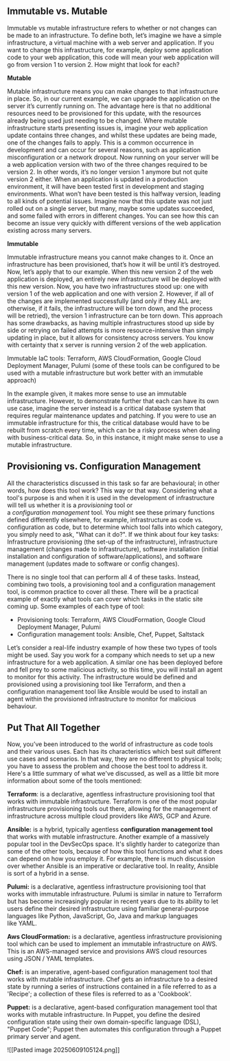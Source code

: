 ## Immutable vs. Mutable 

Immutable vs mutable infrastructure refers to whether or not changes can be made to an infrastructure. To define both, let’s imagine we have a simple infrastructure, a virtual machine with a web server and application. If you want to change this infrastructure, for example, deploy some application code to your web application, this code will mean your web application will go from version 1 to version 2. How might that look for each?

**Mutable**

Mutable infrastructure means you can make changes to that infrastructure in place. So, in our current example, we can upgrade the application on the server it’s currently running on. The advantage here is that no additional resources need to be provisioned for this update, with the resources already being used just needing to be changed. Where mutable infrastructure starts presenting issues is, imagine your web application update contains three changes, and whilst these updates are being made, one of the changes fails to apply. This is a common occurrence in development and can occur for several reasons, such as application misconfiguration or a network dropout. Now running on your server will be a web application version with two of the three changes required to be version 2. In other words, it’s no longer version 1 anymore but not quite version 2 either. When an application is updated in a production environment, it will have been tested first in development and staging environments. What won’t have been tested is this halfway version, leading to all kinds of potential issues. Imagine now that this update was not just rolled out on a single server, but many, maybe some updates succeeded, and some failed with errors in different changes. You can see how this can become an issue very quickly with different versions of the web application existing across many servers.

**Immutable**

Immutable infrastructure means you cannot make changes to it. Once an infrastructure has been provisioned, that’s how it will be until it’s destroyed. Now, let’s apply that to our example. When this new version 2 of the web application is deployed, an entirely new infrastructure will be deployed with this new version. Now, you have two infrastructures stood up: one with version 1 of the web application and one with version 2. However, if all of the changes are implemented successfully (and only if they ALL are; otherwise, if it fails, the infrastructure will be torn down, and the process will be retried), the version 1 infrastructure can be torn down. This approach has some drawbacks, as having multiple infrastructures stood up side by side or retrying on failed attempts is more resource-intensive than simply updating in place, but it allows for consistency across servers. You know with certainty that x server is running version 2 of the web application.

Immutable IaC tools: Terraform, AWS CloudFormation, Google Cloud Deployment Manager, Pulumi (some of these tools can be configured to be used with a mutable infrastructure but work better with an immutable approach)

In the example given, it makes more sense to use an immutable infrastructure. However, to demonstrate further that each can have its own use case, imagine the server instead is a critical database system that requires regular maintenance updates and patching. If you were to use an immutable infrastructure for this, the critical database would have to be rebuilt from scratch every time, which can be a risky process when dealing with business-critical data. So, in this instance, it might make sense to use a mutable infrastructure.

## Provisioning vs. Configuration Management 

All the characteristics discussed in this task so far are behavioural; in other words, how does this tool work? This way or that way. Considering what a tool's purpose is and when it is used in the development of infrastructure will tell us whether it is a _provisioning_ tool or a _configuration_ _management_ tool. You might see these primary functions defined differently elsewhere, for example, infrastructure as code vs. configuration as code, but to determine which tool falls into which category, you simply need to ask, "What can it do?". If we think about four key tasks: Infrastructure provisioning (the set-up of the infrastructure), infrastructure management (changes made to infrastructure), software installation (initial installation and configuration of software/applications), and software management (updates made to software or config changes).

There is no single tool that can perform all 4 of these tasks. Instead, combining two tools, a provisioning tool and a configuration management tool, is common practice to cover all these. There will be a practical example of exactly what tools can cover which tasks in the static site coming up. Some examples of each type of tool:

 - Provisioning tools: Terraform, AWS CloudFormation, Google Cloud Deployment Manager, Pulumi
 - Configuration management tools: Ansible, Chef, Puppet, Saltstack

Let’s consider a real-life industry example of how these two types of tools might be used. Say you work for a company which needs to set up a new infrastructure for a web application. A similar one has been deployed before and fell prey to some malicious activity, so this time, you will install an agent to monitor for this activity. The infrastructure would be defined and provisioned using a provisioning tool like Terraform, and then a configuration management tool like Ansible would be used to install an agent within the provisioned infrastructure to monitor for malicious behaviour.

## Put That All Together

Now, you’ve been introduced to the world of infrastructure as code tools and their various uses. Each has its characteristics which best suit different use cases and scenarios. In that way, they are no different to physical tools; you have to assess the problem and choose the best tool to address it. Here's a little summary of what we've discussed, as well as a little bit more information about some of the tools mentioned:

**Terraform**: is a declarative, agentless infrastructure provisioning tool that works with immutable infrastructure. Terraform is one of the most popular infrastructure provisioning tools out there, allowing for the management of infrastructure across multiple cloud providers like AWS, GCP and Azure.

**Ansible:** is a hybrid, typically agentless **configuration management tool** that works with mutable infrastructure. Another example of a massively popular tool in the DevSecOps space. It's slightly harder to categorize than some of the other tools, because of how this tool functions and what it does can depend on how you employ it. For example, there is much discussion over whether Ansible is an imperative or declarative tool. In reality, Ansible is sort of a hybrid in a sense.

**Pulumi:** is a declarative, agentless infrastructure provisioning tool that works with immutable infrastructure. Pulumi is similar in nature to Terraform but has become increasingly popular in recent years due to its ability to let users define their desired infrastructure using familiar general-purpose languages like Python, JavaScript, Go, Java and markup languages like YAML.

**Aws CloudFormation:** is a declarative, agentless infrastructure provisioning tool which can be used to implement an immutable infrastructure on AWS. This is an AWS-managed service and provisions AWS cloud resources using JSON / YAML templates.

**Chef:** is an imperative, agent-based configuration management tool that works with mutable infrastructure. Chef gets an infrastructure to a desired state by running a series of instructions contained in a file referred to as a 'Recipe'; a collection of these files is referred to as a 'Cookbook'.

**Puppet:** is a declarative, agent-based configuration management tool that works with mutable infrastructure. In Puppet, you define the desired configuration state using their own domain-specific language (DSL), "Puppet Code"; Puppet then automates this configuration through a Puppet primary server and agent.

![[Pasted image 20250609105124.png]]
